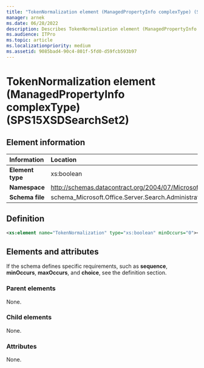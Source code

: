 ```yaml
---
title: "TokenNormalization element (ManagedPropertyInfo complexType) (SPS15XSDSearchSet2)"
manager: arnek
ms.date: 06/28/2022
description: Describes TokenNormalization element (ManagedPropertyInfo complexType) (SPS15XSDSearchSet2) and includes information on elements and attributes.
ms.audience: ITPro
ms.topic: article
ms.localizationpriority: medium
ms.assetid: 9085bad4-90c4-801f-5fd0-d59fcb593b97
---
```


# TokenNormalization element (ManagedPropertyInfo complexType) (SPS15XSDSearchSet2)

## Element information

|   Information    |                                       Location                                        |
| :--------------- | :------------------------------------------------------------------------------------ |
| **Element type** | xs:boolean                                                                            |
| **Namespace**    | http://schemas.datacontract.org/2004/07/Microsoft.Office.Server.Search.Administration |
| **Schema file**  | schema_Microsoft.Office.Server.Search.Administration.xsd                              |

## Definition

```xml
<xs:element name="TokenNormalization" type="xs:boolean" minOccurs="0"></xs:element>
```

## Elements and attributes

If the schema defines specific requirements, such as **sequence**, **minOccurs**, **maxOccurs**, and **choice**, see the definition section.

### Parent elements

None.

### Child elements

None.

### Attributes

None.
